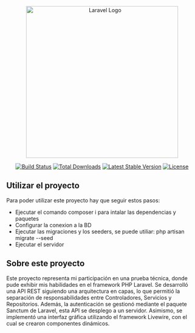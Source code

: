 <p align="center"><a href="https://laravel.com" target="_blank"><img src="https://raw.githubusercontent.com/laravel/art/master/logo-lockup/5%20SVG/2%20CMYK/1%20Full%20Color/laravel-logolockup-cmyk-red.svg" width="400" alt="Laravel Logo"></a></p>

<p align="center">
<a href="https://github.com/laravel/framework/actions"><img src="https://github.com/laravel/framework/workflows/tests/badge.svg" alt="Build Status"></a>
<a href="https://packagist.org/packages/laravel/framework"><img src="https://img.shields.io/packagist/dt/laravel/framework" alt="Total Downloads"></a>
<a href="https://packagist.org/packages/laravel/framework"><img src="https://img.shields.io/packagist/v/laravel/framework" alt="Latest Stable Version"></a>
<a href="https://packagist.org/packages/laravel/framework"><img src="https://img.shields.io/packagist/l/laravel/framework" alt="License"></a>
</p>

## Utilizar el proyecto

Para poder utilizar este proyecto hay que seguir estos pasos:

- Ejecutar el comando composer i para intalar las dependencias y paquetes
- Configurar la conexion a la BD
- Ejecutar las migraciones y los seeders, se puede utiliar: php artisan migrate --seed
- Ejecutar el servidor

## Sobre este proyecto

Este proyecto representa mi participación en una prueba técnica, donde pude exhibir mis habilidades en el framework PHP Laravel. Se desarrolló una API REST siguiendo una arquitectura en capas, lo que permitió la separación de responsabilidades entre Controladores, Servicios y Repositorios. Además, la autenticación se gestionó mediante el paquete Sanctum de Laravel, esta API se desplego a un servidor. Asimismo, se implementó una interfaz gráfica utilizando el framework Livewire, con el cual se crearon componentes dinámicos.